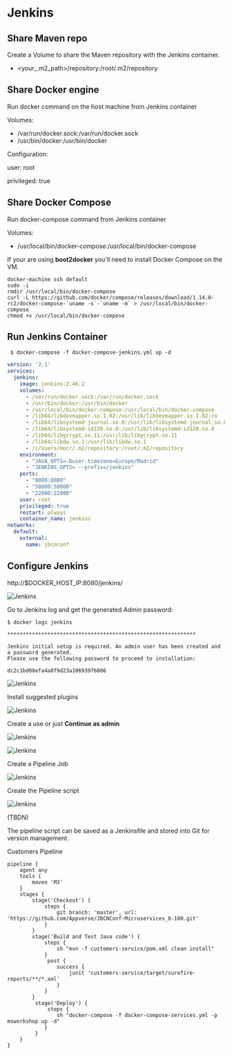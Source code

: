 # Jenkins 

## Share Maven repo

Create a Volume to share the Maven repository with the Jenkins container. 

   - <your_.m2_path>/repository:/root/.m2/repository

## Share Docker engine 

Run docker command on the host machine from Jenkins container
 
Volumes:

 - /var/run/docker.sock:/var/run/docker.sock
 - /usr/bin/docker:/usr/bin/docker

Configuration: 

 user: root
 
 privileged: true  
 

## Share Docker Compose

Run docker-compose command from Jenkins container

Volumes: 

- /usr/local/bin/docker-compose:/usr/local/bin/docker-compose  

 If your are using **boot2docker** you'll need to install Docker Compose on the VM.  

```
docker-machine ssh default
sudo -i
rmdir /usr/local/bin/docker-compose
curl -L https://github.com/docker/compose/releases/download/1.14.0-rc2/docker-compose-`uname -s`-`uname -m` > /usr/local/bin/docker-compose
chmod +x /usr/local/bin/docker-compose 
```

## Run Jenkins Container

```
 $ docker-compose -f docker-compose-jenkins.yml up -d
```

 
```yml
version: '2.1'
services: 
  jenkins:
    image: jenkins:2.46.2
    volumes:     
      - /var/run/docker.sock:/var/run/docker.sock
      - /usr/bin/docker:/usr/bin/docker
      - /usr/local/bin/docker-compose:/usr/local/bin/docker-compose  
      - /lib64/libdevmapper.so.1.02:/usr/lib/libdevmapper.so.1.02:ro
      - /lib64/libsystemd-journal.so.0:/usr/lib/libsystemd-journal.so.0
      - /lib64/libsystemd-id128.so.0:/usr/lib/libsystemd-id128.so.0
      - /lib64/libgcrypt.so.11:/usr/lib/libgcrypt.so.11
      - /lib64/libdw.so.1:/usr/lib/libdw.so.1 
      - /c/Users/mocr/.m2/repository:/root/.m2/repository
    environment:
      - "JAVA_OPTS=-Duser.timezone=Europe/Madrid"
      - "JENKINS_OPTS= --prefix=/jenkins"
    ports:
      - "8080:8080"
      - "50000:50000"
      - "22000:22000"
    user: root
    privileged: true  
    restart: always
    container_name: jenkins     
networks:
  default:
    external:
      name: jbcnconf
```  

## Configure Jenkins 

http://$DOCKER_HOST_IP:8080/jenkins/

  ![Jenkins](images/jenkins_1.png)
  
Go to Jenkins log and get the generated Admin password:  
  
  ```  
  $ docker logs jenkins

*************************************************************

Jenkins initial setup is required. An admin user has been created and a password generated.
Please use the following password to proceed to installation:

dc2c1bd08efa4a8f9d23a10693976806
```  

  ![Jenkins](images/jenkins_2.png)

  Install suggested plugins 
  
  ![Jenkins](images/jenkins_3.png)
  
    
  Create a use or just **Continue as admin**
  
  
  ![Jenkins](images/jenkins_4.png) 
  
  
  
  ![Jenkins](images/jenkins_6.png)
  
  
  Create a Pipeline Job
  
  ![Jenkins](images/jenkins_7.png)
  
  
  Create the Pipeline script
  
  ![Jenkins](images/jenkins_8.png)
  

(TBDN)
 

 The pipeline script can be saved as a Jenkinsfile and stored into Git for version management. 

 

Customers Pipeline

```
pipeline {
    agent any
    tools {
        maven 'M3' 
    }
    stages {
        stage('Checkout') { 
            steps {
                git branch: 'master', url: 'https://github.com/Appverse/JBCNConf-Microservices_0-100.git'               
            }
        }
        stage('Build and Test Java code') {
            steps { 
                sh "mvn -f customers-service/pom.xml clean install"
            }
             post {
                success {
                    junit 'customers-service/target/surefire-reports/**/*.xml' 
                }
            }
        }
         stage('Deploy') {
             steps { 
                sh "docker-compose -f docker-compose-services.yml -p msworkshop up -d"
            } 
         }     
    }
}
```
